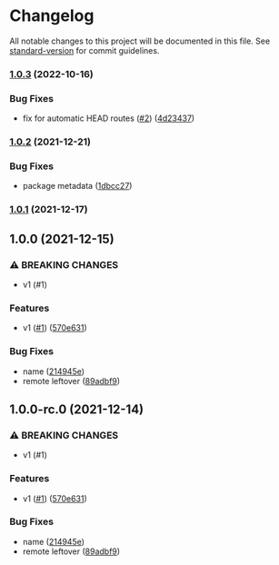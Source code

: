 # Changelog

All notable changes to this project will be documented in this file. See [standard-version](https://github.com/conventional-changelog/standard-version) for commit guidelines.

### [1.0.3](https://github.com/MetCoder95/fastify-split-validator/compare/v1.0.2...v1.0.3) (2022-10-16)


### Bug Fixes

* fix for automatic HEAD routes ([#2](https://github.com/MetCoder95/fastify-split-validator/issues/2)) ([4d23437](https://github.com/MetCoder95/fastify-split-validator/commit/4d2343760996d9ecaacd77833d1ab1f546cac02b))

### [1.0.2](https://github.com/MetCoder95/fastify-split-validator/compare/v1.0.1...v1.0.2) (2021-12-21)


### Bug Fixes

* package metadata ([1dbcc27](https://github.com/MetCoder95/fastify-split-validator/commit/1dbcc2728c46365ed1ff0e9bdfd461331b00ec13))

### [1.0.1](https://github.com/MetCoder94/fastify-split-validator/compare/v1.0.0...v1.0.1) (2021-12-17)

## 1.0.0 (2021-12-15)


### ⚠ BREAKING CHANGES

* v1 (#1)

### Features

* v1 ([#1](https://github.com/MetCoder95/fastify-split-validator/issues/1)) ([570e631](https://github.com/MetCoder95/fastify-split-validator/commit/570e6317c6a0f1046d049c343988b700e0594571))


### Bug Fixes

* name ([214945e](https://github.com/MetCoder95/fastify-split-validator/commit/214945ea16e77faecb03ee99426231211a71c038))
* remote leftover ([89adbf9](https://github.com/MetCoder95/fastify-split-validator/commit/89adbf973c3989e91d158f6aec8331dd79958f33))

## 1.0.0-rc.0 (2021-12-14)


### ⚠ BREAKING CHANGES

* v1 (#1)

### Features

* v1 ([#1](https://github.com/MetCoder95/fastify-split-validator/issues/1)) ([570e631](https://github.com/MetCoder95/fastify-split-validator/commit/570e6317c6a0f1046d049c343988b700e0594571))


### Bug Fixes

* name ([214945e](https://github.com/MetCoder95/fastify-split-validator/commit/214945ea16e77faecb03ee99426231211a71c038))
* remote leftover ([89adbf9](https://github.com/MetCoder95/fastify-split-validator/commit/89adbf973c3989e91d158f6aec8331dd79958f33))

